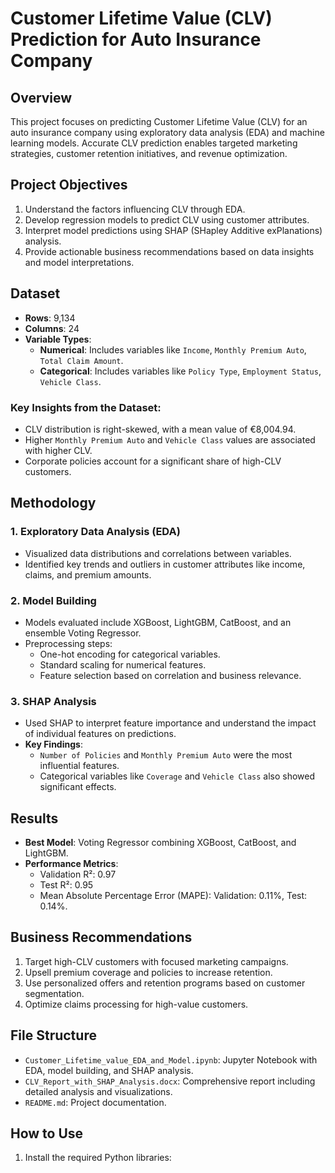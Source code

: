 # Customer Lifetime Value (CLV) Prediction for Auto Insurance Company

## Overview
This project focuses on predicting Customer Lifetime Value (CLV) for an auto insurance company using exploratory data analysis (EDA) and machine learning models. Accurate CLV prediction enables targeted marketing strategies, customer retention initiatives, and revenue optimization.

## Project Objectives
1. Understand the factors influencing CLV through EDA.
2. Develop regression models to predict CLV using customer attributes.
3. Interpret model predictions using SHAP (SHapley Additive exPlanations) analysis.
4. Provide actionable business recommendations based on data insights and model interpretations.

## Dataset
- **Rows**: 9,134  
- **Columns**: 24  
- **Variable Types**:
  - **Numerical**: Includes variables like `Income`, `Monthly Premium Auto`, `Total Claim Amount`.
  - **Categorical**: Includes variables like `Policy Type`, `Employment Status`, `Vehicle Class`.

### Key Insights from the Dataset:
- CLV distribution is right-skewed, with a mean value of €8,004.94.
- Higher `Monthly Premium Auto` and `Vehicle Class` values are associated with higher CLV.
- Corporate policies account for a significant share of high-CLV customers.

## Methodology
### 1. Exploratory Data Analysis (EDA)
- Visualized data distributions and correlations between variables.
- Identified key trends and outliers in customer attributes like income, claims, and premium amounts.

### 2. Model Building
- Models evaluated include XGBoost, LightGBM, CatBoost, and an ensemble Voting Regressor.
- Preprocessing steps:
  - One-hot encoding for categorical variables.
  - Standard scaling for numerical features.
  - Feature selection based on correlation and business relevance.

### 3. SHAP Analysis
- Used SHAP to interpret feature importance and understand the impact of individual features on predictions.
- **Key Findings**:
  - `Number of Policies` and `Monthly Premium Auto` were the most influential features.
  - Categorical variables like `Coverage` and `Vehicle Class` also showed significant effects.

## Results
- **Best Model**: Voting Regressor combining XGBoost, CatBoost, and LightGBM.
- **Performance Metrics**:
  - Validation R²: 0.97  
  - Test R²: 0.95  
  - Mean Absolute Percentage Error (MAPE): Validation: 0.11%, Test: 0.14%.

## Business Recommendations
1. Target high-CLV customers with focused marketing campaigns.
2. Upsell premium coverage and policies to increase retention.
3. Use personalized offers and retention programs based on customer segmentation.
4. Optimize claims processing for high-value customers.

## File Structure
- `Customer_Lifetime_value_EDA_and_Model.ipynb`: Jupyter Notebook with EDA, model building, and SHAP analysis.
- `CLV_Report_with_SHAP_Analysis.docx`: Comprehensive report including detailed analysis and visualizations.
- `README.md`: Project documentation.

## How to Use
1. Install the required Python libraries:
